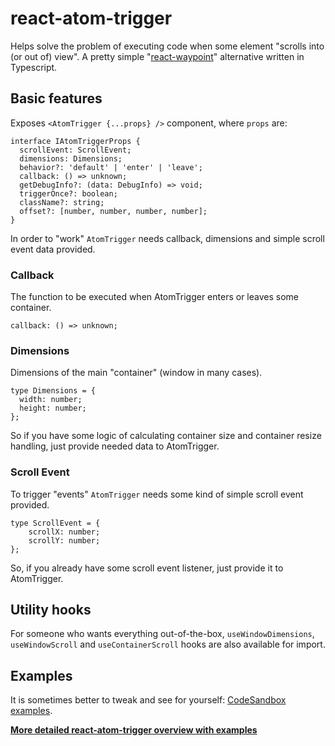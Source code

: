 # react-atom-trigger

Helps solve the problem of executing code when some element "scrolls into (or out of) view". A pretty simple "[react-waypoint](https://www.npmjs.com/package/react-waypoint)" alternative written in Typescript.

## Basic features


Exposes `<AtomTrigger {...props} />` component, where `props` are:

```
interface IAtomTriggerProps {
  scrollEvent: ScrollEvent;
  dimensions: Dimensions;
  behavior?: 'default' | 'enter' | 'leave';
  callback: () => unknown;
  getDebugInfo?: (data: DebugInfo) => void;
  triggerOnce?: boolean;
  className?: string;
  offset?: [number, number, number, number];
}
```

In order to "work" `AtomTrigger` needs callback, dimensions and simple scroll event data provided.

### Callback

The function to be executed when AtomTrigger enters or leaves some container.

```
callback: () => unknown;
```


### Dimensions

Dimensions of the main "container" (window in many cases). 

```
type Dimensions = {
  width: number;
  height: number;
};
```

So if you have some logic of calculating container size and container resize handling, just provide needed data to AtomTrigger.

### Scroll Event
 
To trigger "events" `AtomTrigger` needs some kind of simple scroll event provided.

```
type ScrollEvent = { 
    scrollX: number; 
    scrollY: number;
};
```

So, if you already have some scroll event listener, just provide it to AtomTrigger.

## Utility hooks
For someone who wants everything out-of-the-box, `useWindowDimensions`, `useWindowScroll` and `useContainerScroll` hooks are also available for import.

## Examples
It is sometimes better to tweak and see for yourself: [CodeSandbox examples](https://codesandbox.io/examples/package/react-atom-trigger).

 [**More detailed react-atom-trigger overview with examples**](https://visiofutura.com/solving-scroll-into-view-problem-in-react-my-way-a8056a1bdc11)





